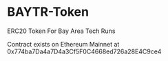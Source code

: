# BAYTR-Token
ERC20 Token For Bay Area Tech Runs

Contract exists on Ethereum Mainnet at 0x774ba7Da4a7D4a3Cf5F0C4668ed726a28E4C9ce4
